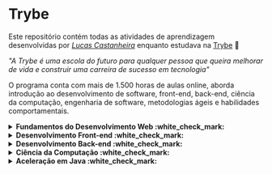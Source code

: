 # Trybe

Este repositório contém todas as atividades de aprendizagem desenvolvidas por _[Lucas Castanheira](https://www.linkedin.com/in/lucas-pereira-castanheira-nascimento-238355190/)_ enquanto estudava na [Trybe](https://www.betrybe.com/) :rocket:

_"A Trybe é uma escola do futuro para qualquer pessoa que queira melhorar de vida e construir uma carreira de sucesso em tecnologia"_

O programa conta com mais de 1.500 horas de aulas online, aborda introdução ao desenvolvimento de software, front-end, back-end, ciência da computação, engenharia de software, metodologias ágeis e habilidades comportamentais.

<details>
  <summary><strong>Fundamentos do Desenvolvimento Web :white_check_mark:</strong></summary><br />

## Fundamentos do Desenvolvimento Web :white_check_mark:

##### Bloco 1: Introdução - Unix & Bash

- [x] 1-3: _Unix & Bash- Part 1_
- [x] 1-4: _Unix & Bash- Part 2_

##### Bloco 2: Git & GitHub e Internet

- [x] 2-1: _O que é e para que serve?_
- [x] 2-2: _Entendendo os comandos_
- [x] 2-3: _Internet - Entendendo como ela funciona_

##### Bloco 3: Introdução - HTML & CSS

- [ ] 3-1: _HTML & CSS - Estruturas de página_
- [ ] 3-2: _HTML & CSS - Primeiros passos em CSS_
- [ ] 3-3: _HTML & CSS - Seletores e posicionamento_
- [ ] 3-4: _HTML Semântico_
- [x] 3-5: _[Projeto - Lessons Learned](https://github.com/Lucas-PCN/lessons-learned)_

##### Bloco 4: Introdução - JavaScript e Lógica de Programação

- [ ] 4-1: _JavaScript - Primeiros passos_
- [ ] 4-2: _JavaScript - Array e loop For_
- [ ] 4-3: _JavaScript - Lógica de Programação e Algoritmos_
- [ ] 4-4: _JavaScript - Objetos e funções_
- [x] 4-5: _[Projeto - Playground Functions](https://github.com/Lucas-PCN/playground-functions)_

##### Bloco 5: Introdução - JavaScript: DOM, Eventos e Web Storage

- [ ] 5-1: _JavaScript - DOM e seletores_
- [ ] 5-2: _JavaScript - Trabalhando com elementos_
- [ ] 5-3: _JavaScript - Eventos_
- [ ] 5-4: _JavaScript - Web Storage_
- [ ] 5-5: _Projeto - Meme Generator_
- [x] 5-6: _[Projeto - Arte com Pixels](https://github.com/Lucas-PCN/pixels-art)_
- [x] 5-7: _[Projeto - Lista de tarefas](https://github.com/Lucas-PCN/to-do-list)_
- [ ] 5-7: _Projeto - Adivinhe a Cor_
- [ ] 5-7: _Projeto - Carta Misteriosa_

##### Bloco 6: HTML & CSS: Forms, Flexbox e Responsivo

- [ ] 6-1: _HTML & CSS - Forms_
- [ ] 6-2: _Bibliotecas JavaScript e Frameworks CSS_
- [ ] 6-3: _CSS Flexbox - Part 1_
- [ ] 6-4: _CSS Flexbox - Part 2_
- [ ] 6-5: _CSS Responsivo - Mobile First_
- [x] 6-6: _[Projeto - Trybewarts](https://github.com/Lucas-PCN/trybewarts)_

##### Bloco 7: JavaScript ES6 & Testes Unitários

- [ ] 7-1: _JavaScript ES6 - let, const, arrow functions e template literals_
- [ ] 7-2: _JavaScript ES6 - Fluxo de exceção e Objetos_
- [ ] 7-3: _Primeiros passos em Jest_
- [x] 7-4: _[Projeto - JavaScript Testes Unitários](https://github.com/Lucas-PCN/es6-unit-tests)_

##### Bloco 8: Higher Order Functions do JavaScript ES6

- [ ] 8-1: _JavaScript ES6 - Higher Order Functions - forEach, find, some, every, sort_
- [ ] 8-2: _JavaScript ES6 - Higher Order Functions - map e filter_
- [ ] 8-3: _JavaScript ES6 - Higher Order Functions - reduce_
- [ ] 8-4: _JavaScript ES6 - spread operator, rest parameter, destructuring e mais_
- [x] 8-5: _[Projeto - Zoo functions](https://github.com/Lucas-PCN/zoo-functions)_

##### Bloco 9: JavaScript e Testes Assíncronos

- [ ] 9-1: _JavaScript Assíncrono e Callbacks_
- [ ] 9-2: _JavaScript Assíncrono - Fetch API e async/await_
- [ ] 9-3: _Jest - Testes Assíncronos_
- [x] 9-3: _[Projeto - Shopping Cart](https://github.com/Lucas-PCN/shopping-cart)_

</details>

<details>
  <summary><strong>Desenvolvimento Front-end :white_check_mark:</strong></summary><br />

## Desenvolvimento Front-end :white_check_mark:

##### Bloco 10: Introdução - React

- [ ] 10-1: _'Hello, world!' no React!_
- [ ] 10-2: _Componentes React_
- [x] 10-3: _[Projeto - Solar System](https://github.com/Lucas-PCN/solar-system)_

##### Bloco 11: Componentes com Estado, Eventos e Formulários com React

- [ ] 11-1: _Components com estado e eventos_
- [ ] 11-2: _Formulários no React_
- [x] 11-3: _[Projeto - Tryunfo](https://github.com/Lucas-PCN/tryunfo)_

##### Bloco 12: Ciclo de Vida de Componentes e React Router

- [ ] 12-1: _Ciclo de vida de componentes_
- [ ] 12-2: _React Router_
- [x] 12-3: _[Projeto - TrybeTunes]()_

##### Bloco 13: Metodologias ágeis

- [ ] 13-1: _Metodologias ágeis_
- [x] 13-2: _[Projeto - Frontend Online Store]()_

##### Bloco 14: Testes automatizados com React Testing Library

- [ ] 14-1: _RTL - Primeiros passos_
- [ ] 14-2: _RTL - Mocks e Inputs_
- [ ] 14-3: _RTL - Testando React Router_
- [x] 14-4: _[Projeto - Testes em React]()_

##### Bloco 15: Gerenciamento de estado com Redux

- [ ] 15-1: _Introdução ao Redux - O estado global da aplicação_
- [ ] 15-2: _Usando o Redux no React_
- [ ] 15-3: _Usando o Redux no React - Prática_
- [ ] 15-4: _Usando o Redux no React - Actions Assíncronas_
- [ ] 15-5: _Testes em React-Redux_
- [x] 15-6: _[Projeto - Trybe Wallet]()_

##### Bloco 16: Projeto Jogo de Trivia

- [x] 16-1: _[Projeto - Jogo de Trivia]()_

##### Bloco 17: React & Context API

- [ ] 17-1: _Context API do React_
- [ ] 17-2: _React Hooks - useState e useContext_
- [ ] 17-3: _React Hooks - useEffect e Hooks customizados_
- [x] 17-4: _[Projeto - StarWars Datatable com Context API e Hooks]()_

##### Bloco 18: Projeto Final de Front-end

- [x] 18-1: _[Projeto - App de Receitas]()_

</details>

<details>
  <summary><strong>Desenvolvimento Back-end :white_check_mark:</strong></summary><br />

## Desenvolvimento Back-end :white_check_mark:

##### Bloco 19: Docker: Utilizando Containers

- [ ] 19-1: _Utilizando Containers - Docker_
- [ ] 19-2: _Manipulação e Criação de Imagens no Docker_
- [ ] 19-3: _Orquestrando Containers com Docker Compose_
- [x] 19-4: _[Projeto - Docker Todo-list](https://github.com/Lucas-PCN/docker-to-do-list)_

##### Bloco 20: Introdução - Bancos de dados relacionais

- [ ] 20-1: _Banco de dados SQL_
- [ ] 20-2: _Encontrando dados em um banco de dados_
- [ ] 20-3: _Filtrando dados de forma específica_
- [ ] 20-4: _Manipulando tabelas_
- [x] 20-5: _[Projeto - All For One](https://github.com/Lucas-PCN/mysql-all-for-one)_

##### Bloco 21: Funções SQL, JOINs e Normalização

- [ ] 21-1: _Funções mais usadas no SQL_
- [ ] 21-2: _Descomplicando JOINs e UNIONs_
- [ ] 21-3: _Transformando ideias em um modelo de banco de dados_
- [x] 21-4: _[Projeto - One For All](https://github.com/Lucas-PCN/mysql-one-for-all)_

##### Bloco 22: Introdução ao desenvolvimento Web com Node.js

- [ ] 22-1: _Node.js - Um motor JavaScript_
- [ ] 22-2: _Node.js - Fluxo assíncrono_
- [ ] 22-3: _Mocha, Chai, Sinon - Testes de Back-end com Node.js_
- [ ] 22-4: _Express - HTTP com Node.js_
- [ ] 22-5: _Express - Middlewares_
- [x] 22-6: _[Projeto - Talker Manager](https://github.com/Lucas-PCN/talker-manager)_

##### Bloco 23: Node.js: Camada de Serviço e Arquitetura Rest e Restful

- [ ] 23-1: _Arquitetura de Software - Camada de Model_
- [ ] 23-2: _Arquitetura de Software - Camada de Controller e Service_
- [ ] 23-3: _Arquitetura Web - Rest e Restful_
- [ ] 23-4: _Arquitetura de Software - Testando as Camadas_
- [x] 23-5: _[Projeto - Store Manager](https://github.com/Lucas-PCN/store-manager)_

##### Bloco 24: Node.js: ORM e Autenticação

- [ ] 24-1: _ORM - Interface da aplicação com o banco de dados_
- [ ] 24-2: _ORM - Associations_
- [ ] 24-3: _JWR - JSON Web Token_
- [ ] 24-4: _Testando APIs com Testes de Integração_
- [x] 24-5: _[Projeto - API de Blogs](https://github.com/Lucas-PCN/blogs-api)_

##### Bloco 25: Deployment

- [ ] 25-1: _Infraestrutura - Deploy com Heroku_
- [ ] 25-2: _Deploy Docker & Heroku_
- [x] 25-3: _[Projeto - Stranger Things](https://github.com/Lucas-PCN/stranger-things-backend)_

##### Bloco 26: TypeScript

- [ ] 26-1: _Introdução ao TypeScript_
- [ ] 26-2: _Tipagem Estática e Generics_
- [ ] 26-3: _Express com TypeScript_
- [x] 26-4: _[Projeto - Trybe Smith](https://github.com/Lucas-PCN/trybesmith)_

##### Bloco 27: Programação Orientada a Objetos (POO) e SOLID

- [ ] 27-1: _Introdução à Orientação a Objetos_
- [ ] 27-2: _Herança e Interfaces_
- [ ] 27-3: _Polimorfismo_
- [ ] 27-4: _SOLID - Introdução_
- [ ] 27-5: _SOLID - Continuação_
- [x] 27-6: _[Projeto - Trybers and Dragons](https://github.com/Lucas-PCN/trybers-and-dragons)_

##### Bloco 28: Projeto - TFC - Trybe Futebol Clube

- [x] 28-1: _[Projeto - TFC - Trybe Futebol Clube](https://github.com/Lucas-PCN/trybe-futebol-clube)_

##### Bloco 29: Introdução ao MongoDB

- [ ] 29-1: _MongoDB - Introdução_
- [ ] 29-2: _Filter Operators_
- [ ] 29-3: _Operadores de consulta_
- [ ] 29-4: _Updates Simples_
- [ ] 29-5: _Updates Complexos - Arrays_
- [x] 29-6: _[Projeto - Commerce](https://github.com/Lucas-PCN/commerce)_

##### Bloco 30: MongoDB com Node.js e POO

- [ ] 30-1: _Mongoose e arquitetura MSC (Camada Model)_
- [ ] 30-2: _Mongoose e arquitetura MSC (Camada Service e Controller)_
- [x] 30-3: _[Projeto - Car Shop](https://github.com/Lucas-PCN/car-shop)_

##### Bloco 31: Projeto - App de Delivery

- [x] 31-1: _[Projeto - App de Delivery](https://github.com/Lucas-PCN/delivery-app)_

##### Bloco 32: MasterClass - VPS, CI/CD

- [x] 32-1: Dia 1
- [x] 32-2: Dia 2

</details>

<details>
  <summary><strong>Ciência da Computação :white_check_mark:</strong></summary><br />

## Ciência da Computação :white_check_mark:

##### Bloco 33: Introdução à Python

- [ ] 35-1: _Aprendendo Python_
- [ ] 35-2: _Entrada e Saída de Dados_
- [ ] 35-3: _Testes_
- [x] 35-4: _[Projeto - Job Insights](https://github.com/Lucas-PCN/job-insights)_

##### Bloco 34: Padrões de Projeto

- [ ] 34-1: _P.O.O. em Python_
- [ ] 34-2: _Padrões - Iterator, Adapter e Strategy_
- [ ] 34-3: _Padrões - Decorator, Observer e Factory_
- [x] 34-4: _[Projeto - Relatórios de Estoque](https://github.com/Lucas-PCN/inventory-report)_

##### Bloco 35: Redes e Raspagem de Dados

- [ ] 35-1: _Arquitetura de redes_
- [ ] 35-2: _Raspagem de Dados_
- [ ] 35-3: _Outras Ferramentas de Raspagem de Dados_
- [x] 35-4: _[Projeto - Tech news](https://github.com/Lucas-PCN/tech-news)_

##### Bloco 36: Algoritmos

- [ ] 36-1: _Complexidade de Algoritmos_
- [ ] 36-2: _Recursividade e Estratégias para a solução de problemas_
- [ ] 36-3: _Algoritmos de ordenação e busca_
- [x] 36-4: _[Projeto - Algoritmos](https://github.com/Lucas-PCN/algorithms)_

##### Bloco 37: Estrutura de Dados I: Arrays, Listas, Filas e Pilhas

- [ ] 37-1: _Arquitetura de Computadores_
- [ ] 37-2: _Arrays_
- [ ] 37-3: _Nó e Listas Encadeadas_
- [ ] 37-4: _Pilhas e Filas_
- [x] 34-5: _[Projeto - TING - Trybe Is Not Google](https://github.com/Lucas-PCN/ting)_

##### Bloco 38: Estrutura de Dados II: Hashmaps e Sets

- [ ] 38-1: _Hashmap e Dict_
- [ ] 38-2: _Set_
- [x] 38-3: _[Projeto - Restaurant Orders](https://github.com/Lucas-PCN/restaurant-orders)_

</details>

<details>
  <summary><strong>Aceleração em Java :white_check_mark:</strong></summary><br />

## Aceleração em Java :white_check_mark:

##### Bloco 1: Essenciais de Java

- [x] 1-1: _Java - Introdução_
- [x] 1-2: _Variáveis e seus tipos_
- [x] 1-3: _Estruturas condicionais e de repetição_
- [x] 1-4: _Finalmente o "Hello, world!" em Java_
- [x] 1-5: _Conhecendo melhor o Eclipse_
- [x] 1-6: _[Projeto - Controle de Acesso](https://github.com/Lucas-PCN/controle-de-acesso)_

##### Bloco 2: Orientação a Objetos

- [x] 2-1: _Abstração - As Classes em Java_
- [x] 2-2: _Getters e Setters_
- [x] 2-3: _Encapsulamento e Herança_
- [x] 2-4: _Polimorfismo_
- [x] 2-5: _Interfaces e Classes Abstratas_
- [x] 2-6: _[Projeto - Sistema de Votação]()_

##### Bloco 3: Manipulação de Textos e Arquivos

- [x] 3-1: _Leitura e escrita em arquivos_
- [x] 3-2: _Lidando com Strings_
- [x] 3-3: _[Projeto - Conversor CSV]()_

##### Bloco 4: Tratamento de Erros

- [x] 4-1: _Try/Catch! As exceções que Java lança e as formas de pegá-las_
- [x] 4-2: _Refinando o tratamento de erros_
- [x] 4-3: _[Projeto - Simulador de Pix]()_

##### Bloco 5: Coleções

- [x] 5-1: _List e Set_
- [x] 5-2: _Map_
- [x] 5-3: _Streams: O que são e como criá-las_
- [x] 5-4: _Operando sobre Streams_
- [x] 5-5: _[Projeto - Consulta de Filmes]()_

##### Bloco 6: Datas

- [x] 6-1: _Datas com horários_
- [x] 6-2: _Operações sobre datas ou harários_
- [x] 6-3: _[Projeto - Planejamento de Viagem]()_

##### Bloco 7: Gestão de Dependências

- [x] 7-1: _Maven e Gradle_
- [x] 7-2: _[Projeto - Bank Account]()_

##### Bloco 8: Testes com JUnit5

- [x] 8-1: _Testes unitários com JUnit5_
- [x] 8-2: _TDD com JUnit5_
- [x] 8-3: _[Projeto - Caixa Eletrônico]()_

##### Bloco 9: ORM - Hibernate

- [x] 9-1: _Criando entidades_
- [x] 9-2: _Relacionamentos e consultas_
- [x] 9-3: _[Projeto - Gestão do Time]()_

##### Bloco 10: Java Web

- [x] 10-1: _Como o Java vai para a Web_
- [x] 10-2: _Logs e Datasources_
- [x] 10-3: _Fazendo deploy de uma aplicação_
- [x] 10-4: _[Projeto - Cadastro Especial de Idades]()_

##### Bloco 11: Spring

- [x] 11-1: _Introdução ao Spring e Spring Boot_
- [x] 11-2: _Injeção de Dependências e organização de uma aplicação Spring_
- [x] 11-3: _REST, SQL e NoSQL_
- [x] 11-4: _Testes no Spring_
- [x] 11-5: _Deploy da aplicação Spring com Railway_
- [x] 11-6: _[Projeto - Minhas Series]()_

##### Bloco 12: Quarkus

- [x] 12-1: _Introdução ao Quarkus_
- [x] 12-2: _API C.R.U.D. com tratamento de exceções_
- [x] 12-3: _Testes com JUnit e Deploy no Railway_
- [x] 12-4: _[Projeto - Programa de Milhas]()_

##### Bloco 13: Containers

- [x] 13-1: _Java e Docker_
- [x] 13-2: _[Projeto - Gerenciador de Estoque]()_

</details>

